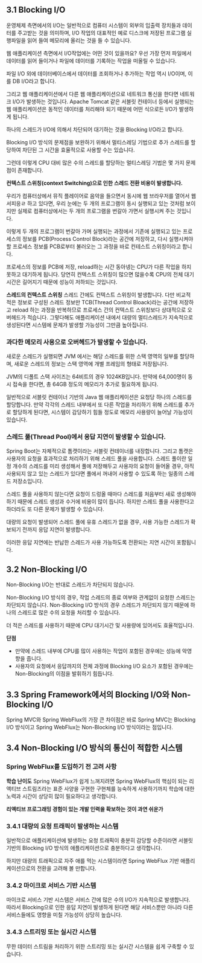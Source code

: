 ## 3.1 Blocking I/O
운영체제 측면에서의 I/O는 일반적으로 컴퓨터 시스템이 외부의 입출력 장치들과 데이터를 주고받는 것을 의미하며, 
I/O 작업의 대표적인 예로 디스크에 저장된 프로그램 실행파일을 읽어 들여 메모리에 올리는 것을 들 수 있습니다.

웹 애플리케이션 측면에서 I/O작업에는 어떤 것이 있을까요?
우선 가장 먼저 파일에서 데이터를 읽어 들이거나 파일에 데이터를 기록하는 작업을 떠올릴 수 있습니다.

파일 I/O 외에 데이터베이스에서 데이터를 조회하거나 추가하는 작업 역시 I/O이며, 이를 DB I/O라고 합니다.

그리고 웹 애플리케이션에서 다른 웹 애플리케이션으로 네트워크 통신을 한다면 네트워크 I/O가 발생하는 것입니다.
Apache Tomcat 같은 서블릿 컨테이너 등에서 실행되는 웹 애플리케이션은 동적인 데이터를 처리해야 되기 때문에 어떤 식으로든 I/O가 발생하게 됩니다.

하나의 스레드가 I/O에 의해서 차단되어 대기하는 것을 Blocking I/O라고 합니다.

Blocking I/O 방식의 문제점을 보완하기 위해서 멀티스레딩 기법으로 추가 스레드를 할당하여 차단된 그 시간을 효율적으로 사용할 수는 있습니다.

그런데 이렇게 CPU 대비 많은 수의 스레드를 할당하는 멀티스레딩 기법은 몇 가지 문제점이 존재합니다.

**컨텍스트 스위칭(context Switching)으로 인한 스레드 전환 비용이 발생합니다.**

우리가 컴퓨터상에서 뮤직 플레이어로 음악을 들으면서 동시에 웹 브라우저를 열어서 웹 서피응ㄹ 하고 있다면, 
우리 눈에는 두 개의 프로그램이 동시 실행되고 있는 것처럼 보이지만 실제로 컴퓨터상에서는 두 개의 프로그램을 번갈아 가면서 실행시켜 주는 것입니다.

이렇게 두 개의 프로그램이 번갈아 가며 실행되는 과정에서 기존에 실행되고 있는 프로세스의 정보를 PCB(Process Control Block)라는 공간에 저장하고,
다시 실행시켜야 할 프로세스 정보를 PCB로부터 불러오는 그 과정을 바로 컨테스트 스위칭이라고 합니다.

프로세스의 정보를 PCB에 저장, reload하는 시간 동아넹는 CPU가 다른 작업을 하지 못하고 대기하게 됩니다.
당연히 컨텍스트 스위칭이 많으면 많을수록 CPU의 전체 대기 시간은 길어지기 때문에 성능이 저하되는 것입니다.

**스레드의 컨텍스트 스위칭**
스레드 간에도 컨텍스트 스위칭이 발생합니다.
다만 비교적 적은 정보로 구성된 스레드 정보만 TCB(Thread Control Bloack)라는 공간에 저장하고 reload 하는 과정을 반복하므로 프로세스 간의 컨텍스트 스위칭보다 상대적으로 오버헤드가 적습니다.
그렇다해도 애플리케이션 내에서 대량의 멀티스레드가 지속적으로 생성된다면 시스템에 문제가 발생할 가능성이 그만큼 높아집니다.

### 과다한 메모리 사용으로 오버헤드가 발생할 수 있습니다.
새로운 스레드가 실행되면 JVM 에서는 해당 스레드를 위한 스택 영역의 일부를 할당하며, 새로운 스레드의 정보는 스택 영역에 개별 프레임의 형태로 저장됩니다.

JVM의 디폴트 스택 사이즈는 64비트의 경우 1024KB입니다. 만약에 64,000명이 동시 접속을 한다면, 총 64GB 정도의 메모리가 추가로 필요하게 됩니다.

일반적으로 서블릿 컨테이너 기반의 Java 웹 애플리케이션은 요청당 하나의 스레드를 할당합니다.
만약 각각의 스레드 내부에서 또 다른 작업을 처리하기 위해 스레드를 추가로 할당하게 된다면, 시스템이 감당하기 힘들 정도로 메모리 사용량이 늘어날 가능성이 있습니다.

### 스레드 풀(Thread Pool)에서 응답 지연이 발생할 수 있습니다.
Spring Boot는 자체적으로 톰캣이라는 서블릿 컨테이너를 내장합니다.
그리고 톰캣은 사용자의 요청을 효과적으로 처리하기 위해 스레드 풀을 사용합니다.
스레드 풀이란 일정 개수의 스레드를 미리 생성해서 풀에 저장해두고 사용자의 요청이 들어올 경우,
아직 사용되지 않고 있는 스레드가 있다면 풀에서 꺼내어 사용할 수 있도록 하는 일종의 스레드 저장소입니다.

스레드 풀을 사용하지 않는다면 요청이 드렁올 때마다 스레드를 처음부터 새로 생성해야 하기 때문에 스레드 생성과 수거에 비용이 많이 듭니다.
하지만 스레드 풀을 사용한다고 하더라도 또 다른 문제가 발생할 수 있습니다.

대량의 요청이 발생되어 스레드 풀에 유휴 스레드가 없을 경우, 사용 가능한 스레드가 확보되기 전까지 응답 지연이 발생합니다.

이러한 응답 지연에는 반납한 스레드가 사용 가능하도록 전환되는 지연 시간이 포함됩니다.

## 3.2 Non-Blocking I/O
Non-Blocking I/O는 반대로 스레드가 차단되지 않습니다.

Non-Blocking I/O 방식의 경우, 작업 스레드의 종료 여부와 관계없이 요청한 스레드는 차단되지 않습니다.
Non-Blocking I/O 방식의 경우 스레드가 차단되지 않기 때문에 하나의 스레드로 많은 수의 요청을 처리할 수 있습니다.

더 적은 스레드를 사용하기 때문에 CPU 대기시간 및 사용량에 있어서도 효율적입니다.

**단점**
- 만약에 스레드 내부에 CPU를 많이 사용하는 작업이 포함된 경우에는 성능에 악영향을 줍니다.
- 사용자의 요청에서 응답까지의 전체 과정에 Blocking I/O 요소가 포함된 경우에는 Non-Blocking의 이점을 발휘하기 힘듭니다.

## 3.3 Spring Framework에서의 Blocking I/O와 Non-Blocking I/O
Spring MVC와 Spring WebFlux의 가장 큰 차이점은 바로 Spring MVC는 Blocking I/O 방식이고 Spring WebFlux는 Non-Blocking I/O 방식이라는 점입니다.

## 3.4 Non-Blocking I/O 방식의 통신이 적합한 시스템
### Spring WebFlux를 도입하기 전 고려 사항
**학습 난이도**
Spring WebFlux가 쉽게 느껴지려면 Spring WebFlux의 핵심이 되는 리액티브 스트림즈라는 표준 사양을 구현한 구현체를 능숙하게 사용하기까지 학습에 대한 노력과 시간이 상당히 많이 필요하다고 생각합니다.

**리액티브 프로그래밍 경험이 있는 개발 인력을 확보하는 것이 과연 쉬운가**

### 3.4.1 대량의 요청 트래픽이 발생하는 시스템
일반적으로 애플리케이션에 발생하는 요청 트래픽이 충분히 감당할 수준이라면 서블릿 기반의 Blocking I/O 방식의 애플리케이션으로 충분하다고 생각합니다.

하지만 대량의 트래픽으로 자주 애를 먹는 시스템이라면 Spring WebFlux 기반 애플리케이션으로의 전환을 고려해 볼 만합니다.

### 3.4.2 마이크로 서비스 기반 시스템
마이크로 서비스 기반 시스템은 서비스 간에 많은 수의 I/O가 지속적으로 발생합니다.
따라서 Blocking으로 인한 응답 지연이 발생하게 된다면 해당 서비스뿐만 아니라 다른 서비스들에도 영향을 미칠 가능성이 상당히 높습니다.

### 3.4.3 스트리밍 또는 실시간 시스템
무한 데이터 스트림을 처리하기 위한 스트리밍 또는 실시간 시스템을 쉽게 구축할 수 있습니다.